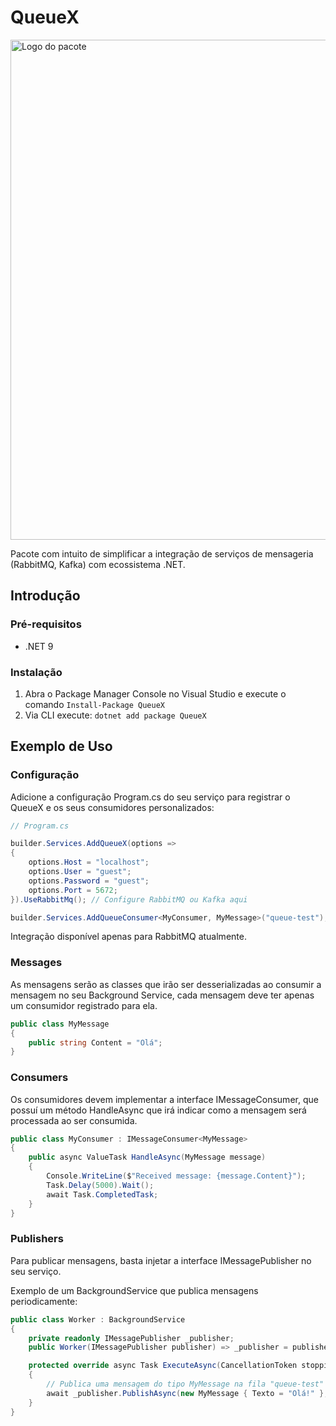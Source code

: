 # QueueX
<img src="https://api.nuget.org/v3-flatcontainer/queuex/1.0.1/icon" alt="Logo do pacote" width="800" height="800" />

Pacote com intuito de simplificar a integração de serviços de mensageria (RabbitMQ, Kafka) com ecossistema .NET.

## Introdução

### Pré-requisitos
- .NET 9

### Instalação

1. Abra o Package Manager Console no Visual Studio e execute o comando `Install-Package QueueX`
2. Via CLI execute: `dotnet add package QueueX`

## Exemplo de Uso

### Configuração
Adicione a configuração Program.cs do seu serviço para registrar o QueueX e os seus consumidores personalizados:

```csharp
// Program.cs

builder.Services.AddQueueX(options =>
{
    options.Host = "localhost";
    options.User = "guest";
    options.Password = "guest";
    options.Port = 5672;
}).UseRabbitMq(); // Configure RabbitMQ ou Kafka aqui

builder.Services.AddQueueConsumer<MyConsumer, MyMessage>("queue-test");
```
Integração disponível apenas para RabbitMQ atualmente.

### Messages
As mensagens serão as classes que irão ser desserializadas ao consumir a mensagem no seu Background Service, cada mensagem deve ter apenas um consumidor registrado para ela.


```csharp
public class MyMessage
{
    public string Content = "Olá";
}
```


### Consumers
Os consumidores devem implementar a interface IMessageConsumer, que possuí um método HandleAsync que irá indicar como a mensagem será processada ao ser consumida.
```csharp
public class MyConsumer : IMessageConsumer<MyMessage>
{
    public async ValueTask HandleAsync(MyMessage message)
    {
        Console.WriteLine($"Received message: {message.Content}");
        Task.Delay(5000).Wait();
        await Task.CompletedTask;
    }
}
```


### Publishers
Para publicar mensagens, basta injetar a interface IMessagePublisher no seu serviço. 

Exemplo de um BackgroundService que publica mensagens periodicamente:

```csharp
public class Worker : BackgroundService
{
    private readonly IMessagePublisher _publisher;
    public Worker(IMessagePublisher publisher) => _publisher = publisher;

    protected override async Task ExecuteAsync(CancellationToken stoppingToken)
    {
        // Publica uma mensagem do tipo MyMessage na fila "queue-test"
        await _publisher.PublishAsync(new MyMessage { Texto = "Olá!" }, "queue-test");
    }
}

```
